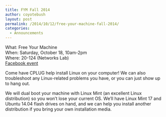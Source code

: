```yaml
---
title: FYM Fall 2014
author: coyotebush
layout: post
permalink: /2014/10/12/free-your-machine-fall-2014/
categories:
  - Announcements
---
```

What: Free Your Machine  
When: Saturday, October 18, 10am-2pm  
Where: 20-124 (Networks Lab)  
[Facebook event][1]

Come have CPLUG help install Linux on your computer! We can also troubleshoot any Linux-related problems you have, or you can just show up to hang out.

We will dual boot your machine with Linux Mint (an excellent Linux distribution) so you won’t lose your current OS. We’ll have Linux Mint 17 and Ubuntu 14.04 flash drives on hand, and we can help you install another distribution if you bring your own installation media.

 [1]: https://www.facebook.com/events/1567042910185137/